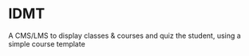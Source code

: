 IDMT
====

A CMS/LMS to display classes &amp; courses and quiz the student, using a simple course template

